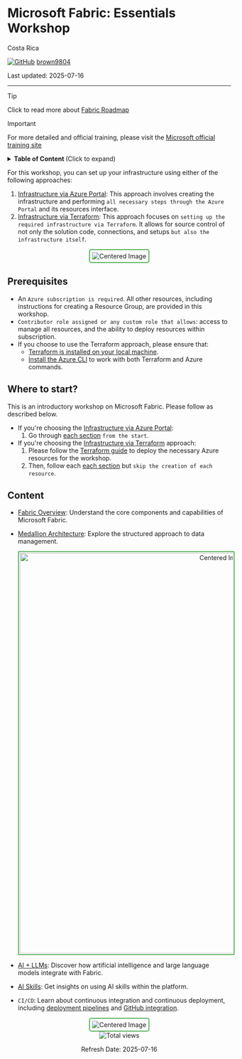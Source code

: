 # Microsoft Fabric: Essentials Workshop

Costa Rica

[![GitHub](https://img.shields.io/badge/--181717?logo=github&logoColor=ffffff)](https://github.com/)
[brown9804](https://github.com/brown9804)

Last updated: 2025-07-16

------------------------------------------

> [!TIP]
> Click to read more about [Fabric Roadmap](https://roadmap.fabric.microsoft.com/?product=administration%2Cgovernanceandsecurity)

> [!IMPORTANT]
> For more detailed and official training, please visit the [Microsoft official training site](https://learn.microsoft.com/en-us/training/)

<details>
<summary><b>Table of Content </b> (Click to expand)</summary>
  
- [Prerequisites](#prerequisites)
- [Where to start?](#where-to-start)
- [Content](#content)

</details>


For this workshop, you can set up your infrastructure using either of the following approaches:

1. [Infrastructure via Azure Portal](./AzurePortal/): This approach involves creating the infrastructure and performing `all necessary steps through the Azure Portal` and its resources interface. 
2. [Infrastructure via Terraform](./Terraform/): This approach focuses on `setting up the required infrastructure via Terraform`. It allows for source control of not only the solution code, connections, and setups `but also the infrastructure itself`.

<div align="center">
  <img src="https://github.com/user-attachments/assets/16640052-7f57-443a-9efd-30855de5e231" alt="Centered Image" style="border: 2px solid #4CAF50; border-radius: 5px; padding: 5px;"/>
</div>

## Prerequisites

- An `Azure subscription is required`. All other resources, including instructions for creating a Resource Group, are provided in this workshop.
- `Contributor role assigned or any custom role that allows`: access to manage all resources, and the ability to deploy resources within subscription.
- If you choose to use the Terraform approach, please ensure that:
    -  [Terraform is installed on your local machine](https://developer.hashicorp.com/terraform/tutorials/azure-get-started/install-cli#install-terraform).
    -  [Install the Azure CLI](https://learn.microsoft.com/en-us/cli/azure/install-azure-cli) to work with both Terraform and Azure commands.


## Where to start? 

This is an introductory workshop on Microsoft Fabric. Please follow as described below.

- If you're choosing the [Infrastructure via Azure Portal](./AzurePortal/):
    1. Go through [each section](#content) `from the start`.
- If you're choosing the [Infrastructure via Terraform](./Terraform/) approach:
    1. Please follow the [Terraform guide](https://github.com/MicrosoftCloudEssentials-LearningHub/MS-Fabric-Essentials-Workshop/blob/main/Terraform/README.md) to deploy the necessary Azure resources for the workshop.
    2. Then, follow each [each section](#content) but `skip the creation of each resource`.
       
## Content 

- [Fabric Overview](./0_Overview.md): Understand the core components and capabilities of Microsoft Fabric.
- [Medallion Architecture](./AzurePortal/1_MedallionArch/): Explore the structured approach to data management.

    <div align="center">
      <img src="https://github.com/user-attachments/assets/2c5141ea-4f3a-4054-b8bd-313efde24ff0" alt="Centered Image" style="border: 2px solid #4CAF50; border-radius: 2px; padding: 2px; width: 900px; height: auto;"/>
    </div>

- [AI + LLMs](./AzurePortal/2_AI_LLMs/): Discover how artificial intelligence and large language models integrate with Fabric.
- [AI Skills](./AzurePortal/3_AISkills.md): Get insights on using AI skills within the platform.
- `CI/CD`: Learn about continuous integration and continuous deployment, including [deployment pipelines](./AzurePortal/4_CICD/0_deployment-pipelines/) and [GitHub integration](./AzurePortal/4_CICD/1_github-integration.md).

<div align="center">
  <img src="https://github.com/user-attachments/assets/db98dd56-651e-4aa3-ba94-d1899102de4b" alt="Centered Image" style="border: 2px solid #4CAF50; border-radius: 5px; padding: 5px;"/>
</div>

<!-- START BADGE -->
<div align="center">
  <img src="https://img.shields.io/badge/Total%20views-522-limegreen" alt="Total views">
  <p>Refresh Date: 2025-07-16</p>
</div>
<!-- END BADGE -->
